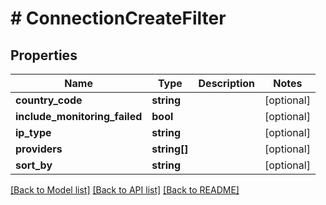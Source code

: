 # # ConnectionCreateFilter

## Properties

Name | Type | Description | Notes
------------ | ------------- | ------------- | -------------
**country_code** | **string** |  | [optional]
**include_monitoring_failed** | **bool** |  | [optional]
**ip_type** | **string** |  | [optional]
**providers** | **string[]** |  | [optional]
**sort_by** | **string** |  | [optional]

[[Back to Model list]](../../README.md#models) [[Back to API list]](../../README.md#endpoints) [[Back to README]](../../README.md)
